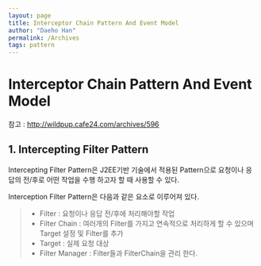 ```yaml
---
layout: page
title: Interceptor Chain Pattern And Event Model
author: "Daeho Han"
permalink: /Archives
tags: pattern
---
```


# Interceptor Chain Pattern And Event Model

참고 : http://wildpup.cafe24.com/archives/596

## 1. Intercepting Filter Pattern
Intercepting Filter Pattern은 J2EE기반 기술에서 적용된 Pattern으로 요청이나 응답의 전/후로 어떤 작업을 수행 하고자 할 때 사용할 수 있다.

 Interception Filter Pattern은 다음과 같은 요소로 이루어져 있다. 

 > - Filter : 요청이나 응답 전/후에 처리해야할 작업
 > - Filter Chain : 여러개의 Filter를 가지고 연속적으로 처리하게 할 수 있으며 Target 설정 및 Filter를 추가
 > - Target : 실제 요청 대상
 > - Filter Manager : Filter들과 FilterChain을 관리 한다.